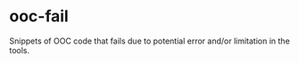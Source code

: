 ooc-fail
========

Snippets of OOC code that fails due to potential error and/or limitation in the tools.
